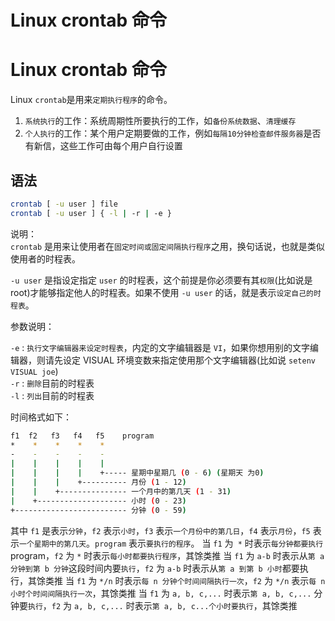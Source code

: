 # Linux crontab 命令


# Linux crontab 命令

Linux `crontab`是用来`定期执行程序`的命令。

1. `系统执行`的工作：系统周期性所要执行的工作，如`备份系统数据`、`清理缓存`
2. `个人执行`的工作：某个用户定期要做的工作，例如`每隔10分钟检查邮件服务器`是否有新信，这些工作可由每个用户自行设置

## 语法

```sh
crontab [ -u user ] file
crontab [ -u user ] { -l | -r | -e }
```

说明：  
`crontab` 是用来让使用者在`固定时间或固定间隔执行程序`之用，换句话说，也就是类似使用者的时程表。

`-u user` 是指设定指定 `user` 的时程表，这个前提是你必须要有其`权限`(比如说是 root)才能够指定他人的时程表。如果不使用 `-u user` 的话，就是表示`设定自己的时程表`。

参数说明：

`-e` : `执行文字编辑器来设定时程表`，内定的文字编辑器是 `VI`，如果你想用别的文字编辑器，则请先设定 VISUAL 环境变数来指定使用那个文字编辑器(比如说 `setenv VISUAL joe`)  
`-r` : `删除`目前的时程表  
`-l` : `列出`目前的时程表

时间格式如下：

```sh
f1  f2   f3   f4   f5    program
*    *    *    *    *
-    -    -    -    -
|    |    |    |    |
|    |    |    |    +----- 星期中星期几 (0 - 6) (星期天 为0)
|    |    |    +---------- 月份 (1 - 12)
|    |    +--------------- 一个月中的第几天 (1 - 31)
|    +-------------------- 小时 (0 - 23)
+------------------------- 分钟 (0 - 59)
```

其中 `f1` 是表示`分钟`，`f2` 表示`小时`，`f3` 表示`一个月份中的第几日`，`f4` 表示`月份`，`f5` 表示`一个星期中的第几天`。`program` 表示`要执行的程序`。
当 `f1` 为` *` 时表示`每分钟都要执行` program，`f2` 为 `*` 时表示`每小时都要执行程序`，其馀类推
当 `f1` 为 `a-b` 时表示从`第 a 分钟到第 b 分钟`这段时间内要`执行`，`f2` 为 `a-b` 时表示从`第 a 到第 b 小时`都要执行，其馀类推
当 `f1` 为 `*/n` 时表示`每 n 分钟个时间间隔执行一次`，`f2` 为 `*/n` 表示`每 n 小时个时间间隔执行一次`，其馀类推
当 `f1` 为 `a, b, c,...` 时表示`第 a, b, c,...` 分钟要`执行`，`f2` 为 `a, b, c,...` 时表示`第 a, b, c...个小时要执行`，其馀类推

